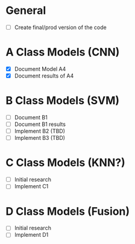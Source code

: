 # General 
- [ ] Create final/prod version of the code

# A Class Models (CNN)
- [x] Document Model A4
- [x] Document results of A4

# B Class Models (SVM)
- [ ] Document B1
- [ ] Document B1 results
- [ ] Implement B2 (TBD)
- [ ] Implement B3 (TBD)

# C Class Models (KNN?)
- [ ] Initial research
- [ ] Implement C1

# D Class Models (Fusion)
- [ ] Initial research
- [ ] Implement D1